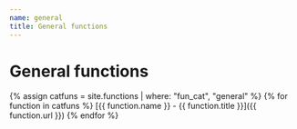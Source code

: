 ```yaml
---
name: general
title: General functions
---
```

# General functions



{% assign catfuns = site.functions | where: "fun_cat", "general" %}
{% for function in catfuns %}
[{{ function.name }} - {{ function.title }}]({{ function.url }})
{% endfor %}
